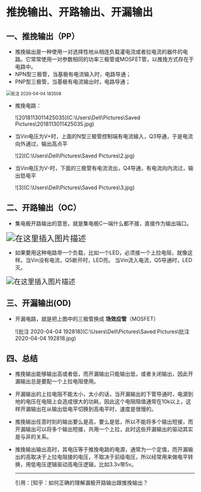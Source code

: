 # 推挽输出、开路输出、开漏输出

## 一、推挽输出（PP）

- 推挽输出是一种使用一对选择性地从相连负载灌电流或者拉电流的器件的电路。它常常使用一对参数相同的功率三极管或MOSFET管，以推挽方式存在于电路中。
- NPN型三极管，当基极有电流输入时，电路导通；
- PNP型三极管，当基极有电流输出时，电路导通；

<img src="C:\Users\Dell\Pictures\Saved Pictures\批注 2020-04-04 183508.jpg" alt="批注 2020-04-04 183508" style="zoom:80%;" />

- 推挽电路：

    ![2018113011425035](C:\Users\Dell\Pictures\Saved Pictures\2018113011425035.jpg)

- 当Vin电压为V+时，上面的N型三极管控制端有电流输入，Q3导通，于是电流向外通过，输出高点平

    ![2](C:\Users\Dell\Pictures\Saved Pictures\2.jpg)

- 当Vin电压为V-时，下面的三极管有电流流出，Q4导通，有电流向内流过，输出低电平

    ![3](C:\Users\Dell\Pictures\Saved Pictures\3.jpg)

## 二、开路输出（OC）

- 集电极开路输出的意思，就是集电极C一端什么都不接，直接作为输出端口。


<img src="https://img-blog.csdnimg.cn/201811301232351.jpg" alt="在这里插入图片描述" style="zoom:150%;" />

- 如果要用这种电路带一个负载，比如一个LED，必须接一个上拉电阻，就像这样。当Vin没有电流，Q5断开时，LED亮。 当Vin流入电流，Q5导通时，LED灭。


<img src="https://img-blog.csdnimg.cn/20181130123318123.jpg?x-oss-process=image/watermark,type_ZmFuZ3poZW5naGVpdGk,shadow_10,text_aHR0cHM6Ly9ibG9nLmNzZG4ubmV0L3UwMTI2MDQyODM=,size_16,color_FFFFFF,t_70" alt="在这里插入图片描述" style="zoom:130%;" />



## 三、开漏输出(OD)

- 开漏电路，就是把上图中的三极管换成 **场效应管**（MOSFET）

    ![批注 2020-04-04 192818](C:\Users\Dell\Pictures\Saved Pictures\批注 2020-04-04 192818.jpg)

## 四、总结

- 推挽输出能够输出高或者低，而开漏输出只能输出低，或者关闭输出，因此开漏输出总是要配一个上拉电阻使用。

- 开漏输出的上拉电阻不能太小，太小的话，当开漏输出的下管导通时，电源到地的电压在电阻上会造成很大的功耗，因此这个电阻阻值通常在10k以上，这样开漏输出在从输出低电平切换到高电平时，速度是很慢的。

- 推挽输出任意时刻的输出要么是高，要么是低，所以不能将多个输出短接，而开漏输出可以将多个输出短接，共用一个上拉，此时这些开漏输出的驱动其实是与非的关系。

- 推挽输出输出高时，其电压等于推挽电路的电源，通常为一个定值，而开漏输出的高取决于上拉电阻接的电压，不取决于前级电压，所以经常用来做电平转换，用低电压逻辑驱动高电压逻辑，比如3.3v带5v。

    ------

    引用：[知乎：如何正确的理解漏极开路输出跟推挽输出？


